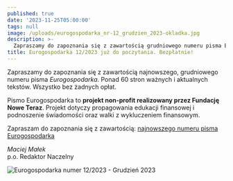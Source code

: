```yaml
---
published: true
date: '2023-11-25T05:00:00'
tags: null
image: /uploads/eurogospodarka_nr-12_grudzien_2023-okladka.jpg
description: >-
  Zapraszamy do zapoznania się z zawartością grudniowego numeru pisma Eurogospodarka. Ponad 60 stron ważnych i aktualnych tekstów. Do poczytania... bez opłat. 
title: Eurogospodarka 12/2023 już do poczytania. Bezpłatnie!
---
```


Zapraszamy do zapoznania się z zawartością najnowszego, grudniowego numeru pisma *Eurogospodarka*. Ponad 60 stron ważnych i aktualnych tekstów. Wszystko bez żadnych opłat. 

Pismo Eurogospodarka to **projekt non-profit realizowany przez Fundację Nowe Teraz**. Projekt dotyczy propagowania edukacji finansowej i podnoszenie świadomości oraz walki z wykluczeniem finansowym.

Zapraszam do zapoznania się z zawartością: [najnowszego numeru pisma Eurogospodarka](https://eurogospodarka.eu/eurogospodarka-grudzien-2023/)

*Maciej Małek*   
p.o. Redaktor Naczelny

![Eurogospodarka numer 12/2023 - Grudzień 2023](/uploads/eurogospodarka_nr-12_grudzien_2023-spis-tresci.jpg)
